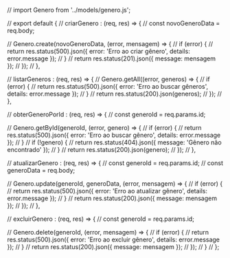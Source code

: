 // import Genero from '../models/genero.js'; 


// export default  {
//   criarGenero : (req, res) => {
//     const novoGeneroData = req.body;
  
//     Genero.create(novoGeneroData, (error, mensagem) => {
//       if (error) {
//         return res.status(500).json({ error: 'Erro ao criar gênero', details: error.message });
//       }
//       return res.status(201).json({ message: mensagem });
//     });
//   },
  
//   listarGeneros : (req, res) => {
//     Genero.getAll((error, generos) => {
//       if (error) {
//         return res.status(500).json({ error: 'Erro ao buscar gêneros', details: error.message });
//       }
//       return res.status(200).json(generos);
//     });
//   },
  
//   obterGeneroPorId : (req, res) => {
//     const generoId = req.params.id;
  
//     Genero.getById(generoId, (error, genero) => {
//       if (error) {
//         return res.status(500).json({ error: 'Erro ao buscar gênero', details: error.message });
//       }
//       if (!genero) {
//         return res.status(404).json({ message: 'Gênero não encontrado' });
//       }
//       return res.status(200).json(genero);
//     });
//   },
  
//   atualizarGenero : (req, res) => {
//     const generoId = req.params.id;
//     const generoData = req.body;
  
//     Genero.update(generoId, generoData, (error, mensagem) => {
//       if (error) {
//         return res.status(500).json({ error: 'Erro ao atualizar gênero', details: error.message });
//       }
//       return res.status(200).json({ message: mensagem });
//     });
//   },
  
//   excluirGenero : (req, res) => {
//     const generoId = req.params.id;
  
//     Genero.delete(generoId, (error, mensagem) => {
//       if (error) {
//         return res.status(500).json({ error: 'Erro ao excluir gênero', details: error.message });
//       }
//       return res.status(200).json({ message: mensagem });
//     });
//   }
// };
